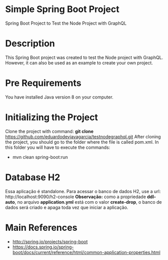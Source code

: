 # Simple Spring Boot Project
Spring Boot Project to Test the Node Project with GraphQL

# Description
This Spring Boot project was created to test the Node project with GraphQL. However, it can also be used as an example to create your own project.

# Pre Requirements
You have installed Java version 8 on your computer.

# Initializing the Project
Clone the project with command: **git clone** https://github.com/eduardodevjavagarcia/testnodegraphql.git After cloning the project, you should go to the folder where the file is called pom.xml. In this folder you will have to execute the commands:
- mvn clean spring-boot:run

# Database H2
Essa aplicação é standalone. Para acessar o banco de dados H2, use a url: http://localhost:9090/h2-console
**Observação:** como a propriedade **ddl-auto**, no arquivo **application.yml** está com o valor **create-drop**, o banco de dados será criado e apaga toda vez que iniciar a aplicação.

# Main References
- http://spring.io/projects/spring-boot
- https://docs.spring.io/spring-boot/docs/current/reference/html/common-application-properties.html
